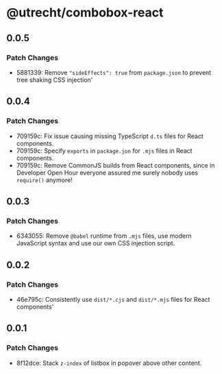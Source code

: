# @utrecht/combobox-react

## 0.0.5

### Patch Changes

- 5881339: Remove `"sideEffects": true` from `package.json` to prevent tree shaking CSS injection'

## 0.0.4

### Patch Changes

- 709159c: Fix issue causing missing TypeScript `d.ts` files for React components.
- 709159c: Specify `exports` in `package.jon` for `.mjs` files in React components.
- 709159c: Remove CommonJS builds from React components, since in Developer Open Hour everyone assured me surely nobody uses `require()` anymore!

## 0.0.3

### Patch Changes

- 6343055: Remove `@babel` runtime from `.mjs` files, use modern JavaScript syntax and use our own CSS injection script.

## 0.0.2

### Patch Changes

- 46e795c: Consistently use `dist/*.cjs` and `dist/*.mjs` files for React components'

## 0.0.1

### Patch Changes

- 8f12dce: Stack `z-index` of listbox in popover above other content.
